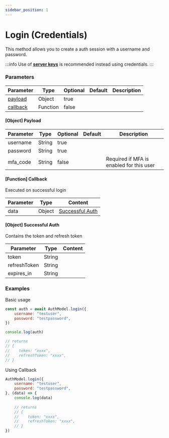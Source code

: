 ```yaml
---
sidebar_position: 1
---
```


# Login (Credentials)
This method allows you to create a auth session with a username and password.

:::info
Use of [**server keys**](/docs/comty-js/authentication#server-keys) is recommended instead using credentials. 
:::

<div class="divider"/>

### Parameters
| Parameter | Type | Optional | Default | Description |
| --- | --- | --- | --- | --- |
| [payload](#object-payload) | Object | true |  |  |
| [callback](#function-callback) | Function | false |  |  |

#### [Object] Payload 
| Parameter | Type | Optional | Default | Description |
| --- | --- | --- | --- | --- |
| username | String | true |  |  |
| password | String | true |  |  |
| mfa_code | String | false |  | Required if MFA is enabled for this user |

#### [Function] Callback
Executed on successful login

| Parameter | Type | Content |
| --- | --- | --- | 
| data | Object | [Successful Auth](#successful-auth) |

#### [Object] Successful Auth
Contains the token and refresh token

| Parameter | Type | Content |
| --- | --- | --- |
| token | String |  |
| refreshToken | String |  |
| expires_in | String |  |


<div class="divider"/>

### Examples
Basic usage

```js
const auth = await AuthModel.login({
    username: "testuser",
    password: "testpassword",
})

console.log(auth)

// returns
// {
//    token: "xxxx",
//    refreshToken: "xxxx",
// }
```

Using Callback

```js
AuthModel.login({
    username: "testuser",
    password: "testpassword",
}, (data) => {
    console.log(data)
    
    // returns
    // {
    //    token: "xxxx",
    //    refreshToken: "xxxx",
    // }
})
```